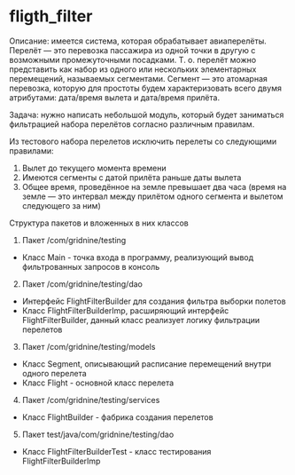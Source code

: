 # fligth_filter

Описание: 
имеется система, которая обрабатывает авиаперелёты. Перелёт — это перевозка пассажира из одной точки в другую с возможными промежуточными посадками. 
Т. о. перелёт можно представить как набор из одного или нескольких элементарных перемещений, называемых сегментами. Сегмент — это атомарная перевозка,
которую для простоты будем характеризовать всего двумя атрибутами: дата/время вылета и дата/время прилёта.

Задача: 
нужно написать небольшой модуль, который будет заниматься фильтрацией набора перелётов согласно различным правилам.

Из тестового набора перелетов исключить перелеты со следующими правилами:
1) Вылет до текущего момента времени
2) Имеются сегменты с датой прилёта раньше даты вылета
3) Общее время, проведённое на земле превышает два часа (время на земле — это интервал между прилётом одного сегмента и вылетом следующего за ним)

Структура пакетов и вложенных в них классов
1. Пакет /com/gridnine/testing

- Класс Main - точка входа в программу, реализующий вывод фильтрованных запросов в консоль

2. Пакет /com/gridnine/testing/dao
- Интерфейс FlightFilterBuilder для создания фильтра выборки полетов
- Класс FlightFilterBuilderImp, расширяющий интерфейс FlightFilterBuilder, данный класс реализует логику фильтрации перелетов

3. Пакет /com/gridnine/testing/models
- Класс Segment, описывающий расписание перемещений внутри одного перелета
- Класс Flight - основной класс перелета

4. Пакет /com/gridnine/testing/services
- Класс FlightBuilder - фабрика создания перелетов 

5. Пакет test/java/com/gridnine/testing/dao

- Класс FlightFilterBuilderTest - класс тестирования FlightFilterBuilderImp 

